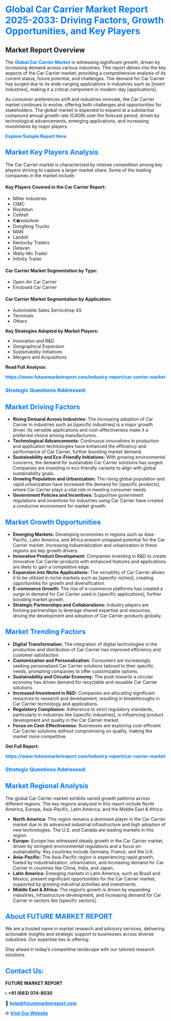 <h1 style="color: #007BFF;">Global Car Carrier Market Report 2025-2033: Driving Factors, Growth Opportunities, and Key Players</h1>

<section id="overview">
<h2>Market Report Overview</h2>
<p>The <a href="https://www.futuremarketreport.com/industry-report/car-carrier-market" style="color: #007BFF; text-decoration: none;"><strong>Global Car Carrier Market</strong></a> is witnessing significant growth, driven by increasing demand across various industries. This report delves into the key aspects of the Car Carrier market, providing a comprehensive analysis of its current status, future potential, and challenges. The demand for Car Carrier has surged due to its wide-ranging applications in industries such as [insert industries], making it a critical component in modern-day [applications].</p>
<p>As consumer preferences shift and industries innovate, the Car Carrier market continues to evolve, offering both challenges and opportunities for stakeholders. The global market is expected to expand at a substantial compound annual growth rate (CAGR) over the forecast period, driven by technological advancements, emerging applications, and increasing investments by major players.</p>
</section>

<section id="overview">
<p><a href="https://www.futuremarketreport.com/request-sample/reportId=107720" style="color: #007BFF; text-decoration: none;"><strong>Explore Sample Report Here</strong></a></p>
</section>

<section id="key-players">
<h2 style="color: #007BFF;">Market Key Players Analysis</h2>
<p>The Car Carrier market is characterized by intense competition among key players striving to capture a larger market share. Some of the leading companies in the market include:</p>
<h4>Key Players Covered in the Car Carrier Report:</h4>
<ul><li>Miller Industries</li><li>CIMC</li><li>Boydstun</li><li>Cottrell</li><li>K�ssbohrer</li><li>Dongfeng Trucks</li><li>MAN</li><li>Landoll</li><li>Kentucky Trailers</li><li>Delavan</li><li>Wally-Mo Trailer</li><li>Infinity Trailer</li></ul>
<h4>Car Carrier Market Segmentation by Type:</h4>
<ul><li>Open-Air Car Carrier</li><li>Enclosed Car Carrier</li></ul>

<h4>Car Carrier Market Segmentation by Application:</h4>
<ul><li>Automobile Sales Servicshop 4S</li><li>Terminals</li><li>Others</li></ul>
<p><strong>Key Strategies Adopted by Market Players:</strong></p>
<ul>
<li>Innovation and R&D</li>
<li>Geographical Expansion</li>
<li>Sustainability Initiatives</li>
<li>Mergers and Acquisitions</li>
</ul>
</section>

<section>
<p><strong>Read Full Analysis: </strong></p><a href="https://www.futuremarketreport.com/industry-report/car-carrier-market" style="color: #007BFF; text-decoration: none;"><strong>https://www.futuremarketreport.com/industry-report/car-carrier-market</strong></a>
<h3 style="color: #007BFF;">Strategic Questions Addressed:</h3>
</section>

<section id="driving-factors">
<h2 style="color: #007BFF;">Market Driving Factors</h2>
<ul>
<li><strong>Rising Demand Across Industries:</strong> The increasing adoption of Car Carrier in industries such as [specific industries] is a major growth driver. Its versatile applications and cost-effectiveness make it a preferred choice among manufacturers.</li>
<li><strong>Technological Advancements:</strong> Continuous innovations in production and application technologies have enhanced the efficiency and performance of Car Carrier, further boosting market demand.</li>
<li><strong>Sustainability and Eco-Friendly Initiatives:</strong> With growing environmental concerns, the demand for sustainable Car Carrier solutions has surged. Companies are investing in eco-friendly variants to align with global sustainability goals.</li>
<li><strong>Growing Population and Urbanization:</strong> The rising global population and rapid urbanization have increased the demand for [specific products], where Car Carrier plays a vital role in meeting consumer needs.</li>
<li><strong>Government Policies and Incentives:</strong> Supportive government regulations and incentives for industries using Car Carrier have created a conducive environment for market growth.</li>
</ul>
</section>

<section id="growth-opportunities">
<h2 style="color: #007BFF;">Market Growth Opportunities</h2>
<ul>
<li><strong>Emerging Markets:</strong> Developing economies in regions such as Asia-Pacific, Latin America, and Africa present untapped potential for the Car Carrier market. Increasing industrialization and urbanization in these regions are key growth drivers.</li>
<li><strong>Innovative Product Development:</strong> Companies investing in R&D to create innovative Car Carrier products with enhanced features and applications are likely to gain a competitive edge.</li>
<li><strong>Expansion into Niche Applications:</strong> The versatility of Car Carrier allows it to be utilized in niche markets such as [specific niches], creating opportunities for growth and diversification.</li>
<li><strong>E-commerce Growth:</strong> The rise of e-commerce platforms has created a surge in demand for Car Carrier used in [specific applications], further boosting market growth.</li>
<li><strong>Strategic Partnerships and Collaborations:</strong> Industry players are forming partnerships to leverage shared expertise and resources, driving the development and adoption of Car Carrier products globally.</li>
</ul>
</section>

<section id="trending-factors">
<h2 style="color: #007BFF;">Market Trending Factors</h2>
<ul>
<li><strong>Digital Transformation:</strong> The integration of digital technologies in the production and distribution of Car Carrier has improved efficiency and customer satisfaction.</li>
<li><strong>Customization and Personalization:</strong> Consumers are increasingly seeking personalized Car Carrier solutions tailored to their specific needs, prompting companies to offer customizable options.</li>
<li><strong>Sustainability and Circular Economy:</strong> The push towards a circular economy has driven demand for recyclable and reusable Car Carrier solutions.</li>
<li><strong>Increased Investment in R&D:</strong> Companies are allocating significant resources to research and development, resulting in breakthroughs in Car Carrier technology and applications.</li>
<li><strong>Regulatory Compliance:</strong> Adherence to strict regulatory standards, particularly in industries like [specific industries], is influencing product development and quality in the Car Carrier market.</li>
<li><strong>Focus on Cost-Effectiveness:</strong> Businesses are exploring cost-efficient Car Carrier solutions without compromising on quality, making the market more competitive.</li>
</ul>
</section>

<section>
<p><strong>Get Full Report: </strong></p><a href="https://www.futuremarketreport.com/industry-report/car-carrier-market" style="color: #007BFF; text-decoration: none;"><strong>https://www.futuremarketreport.com/industry-report/car-carrier-market</strong></a>
<h3 style="color: #007BFF;">Strategic Questions Addressed:</h3>
</section>


<section id="regional-analysis">
<h2 style="color: #007BFF;">Market Regional Analysis</h2>
<p>The global Car Carrier market exhibits varied growth patterns across different regions. The key regions analyzed in this report include North America, Europe, Asia-Pacific, Latin America, and the Middle East & Africa:</p>
<ul>
<li><strong>North America:</strong> This region remains a dominant player in the Car Carrier market due to its advanced industrial infrastructure and high adoption of new technologies. The U.S. and Canada are leading markets in this region.</li>
<li><strong>Europe:</strong> Europe has witnessed steady growth in the Car Carrier market, driven by stringent environmental regulations and a focus on sustainability. Key countries include Germany, France, and the U.K.</li>
<li><strong>Asia-Pacific:</strong> The Asia-Pacific region is experiencing rapid growth, fueled by industrialization, urbanization, and increasing demand for Car Carrier in countries like China, India, and Japan.</li>
<li><strong>Latin America:</strong> Emerging markets in Latin America, such as Brazil and Mexico, present significant opportunities for the Car Carrier market, supported by growing industrial activities and investments.</li>
<li><strong>Middle East & Africa:</strong> The region’s growth is driven by expanding industries, infrastructure development, and increasing demand for Car Carrier in sectors like [specific sectors].</li>
</ul>
</section>

<footer>
<h2 style="color: #007BFF;">About FUTURE MARKET REPORT</h2>
<p>We are a trusted name in market research and advisory services, delivering actionable insights and strategic support to businesses across diverse industries. Our expertise lies in offering:</p>

<p>Stay ahead in today’s competitive landscape with our tailored research solutions.</p>

<h2 style="color: #007BFF;">Contact Us:</h2>
<p><strong>FUTURE MARKET REPORT</strong></p>
<p>📞 <strong>+91 (883) 074-8030</strong></p>
<p>📧 <strong><a href="mailto:help@futuremarketreport.com" style="color: #007BFF;">help@futuremarketreport.com</a></strong></p>
<p>🌐 <strong><a href="https://www.futuremarketreport.com/" style="color: #007BFF;">Visit Our Website</a></strong></p>
</footer>